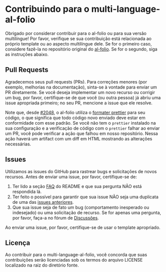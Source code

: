 # Contribuindo para o multi-language-al-folio

Obrigado por considerar contribuir para o al-folio ou para sua versão multilíngue! Por favor, verifique se sua contribuição está relacionada ao próprio template ou ao aspecto multilíngue dele. Se for o primeiro caso, considere fazê-la no repositório original do [al-folio](https://github.com/alshedivat/al-folio/). Se for o segundo, siga as instruções abaixo.

## Pull Requests

Agradecemos seus pull requests (PRs).
Para correções menores (por exemplo, melhorias na documentação), sinta-se à vontade para enviar um PR diretamente.
Se você deseja implementar um novo recurso ou corrigir um bug, por favor, certifique-se de que você (ou outra pessoa) já abriu uma issue apropriada primeiro; no seu PR, mencione a issue que ele resolve.

Note que, desde [#2048](https://github.com/alshedivat/al-folio/pull/2048), o al-folio utiliza o [formater prettier](https://prettier.io/) para seu código, o que significa que todo código novo enviado deve estar em conformidade com esse padrão. Se você não tem o `prettier` instalado na sua configuração e a verificação de código com o `prettier` falhar ao enviar um PR, você pode verificar a ação que falhou em nosso repositório. Nessa ação haverá um artifact com um diff em HTML mostrando as alterações necessárias.

## Issues

Utilizamos as issues do GitHub para rastrear bugs e solicitações de novos recursos.
Antes de enviar uma issue, por favor, certifique-se de:

1. Ter lido a seção [FAQ](FAQ.md) do README e que sua pergunta NÃO está respondida lá.
2. Ter feito o possível para garantir que sua issue NÃO seja uma duplicata de uma das [issues anteriores](https://github.com/george-gca/multi-language-al-folio/issues).
3. Que sua issue seja de fato um bug (comportamento inesperado ou indesejado) ou uma solicitação de recurso.
   Se for apenas uma pergunta, por favor, faça-a no fórum de [Discussões](https://github.com/george-gca/multi-language-al-folio/discussions).

Ao enviar uma issue, por favor, certifique-se de usar o template apropriado.

## Licença

Ao contribuir para o multi-language-al-folio, você concorda que suas contribuições serão licenciadas
sob os termos do arquivo LICENSE localizado na raiz do diretório fonte.